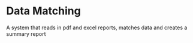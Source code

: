 # Data Matching

A system that reads in pdf and excel reports, matches data and creates a summary report

